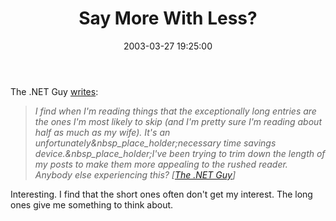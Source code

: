 ﻿---
layout: post
title: "Say More With Less?"
comments: false
date: 2003-03-27 19:25:00
categories:
 - Technology
subtext-id: 9a30db76-13d5-46f9-9686-0c8821c39d49
alias: /blog/Say-More-With-Less.aspx
---


The .NET Guy [writes](http://dotnetguy.techieswithcats.com/archives/002789.shtml): 

> _I find when I'm reading things that the exceptionally long entries are the ones I'm most likely to skip (and I'm pretty sure I'm reading about half as much as my wife). It's an unfortunately&nbsp_place_holder;necessary time savings device.&nbsp_place_holder;I've been trying to trim down the length of my posts to make them more appealing to the rushed reader. Anybody else experiencing this? [_[_The .NET Guy_](http://dotnetguy.techieswithcats.com/)_]_

Interesting. I find that the short ones often don't get my interest. The long ones give me something to think about.
